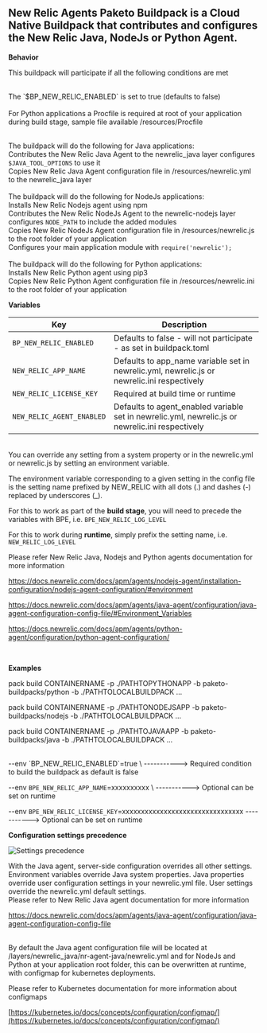
## New Relic Agents Paketo Buildpack is a Cloud Native Buildpack that contributes and configures the New Relic Java, NodeJs or Python Agent.


**Behavior**

  
This buildpack will participate if all the following conditions are met

<br/>
The `$BP_NEW_RELIC_ENABLED` is set to true (defaults to false)
<br/><br/>
For Python applications a Procfile is required at root of your application during build stage, sample file available /resources/Procfile
<br/><br/>

The buildpack will do the following for Java applications:
<br/>
Contributes the New Relic Java Agent to the newrelic_java layer configures `$JAVA_TOOL_OPTIONS` to use it
<br/>
Copies New Relic Java Agent configuration file in /resources/newrelic.yml to the newrelic_java layer
<br/><br/>
The buildpack will do the following for NodeJs applications:
<br/>
Installs New Relic Nodejs agent using npm
<br/>
Contributes the New Relic NodeJs Agent to the newrelic-nodejs layer configures `NODE_PATH` to include the added modules
<br/>
Copies New Relic NodeJs Agent configuration file in /resources/newrelic.js to the root folder of your application
<br/>
Configures your main application module with `require('newrelic');`
<br/><br/>
The buildpack will do the following for Python applications:
<br/>
Installs New Relic Python agent using pip3
<br/>
Copies New Relic Python Agent configuration file in /resources/newrelic.ini to the root folder of your application
<br/>

**Variables**
<br/>

| Key | Description |
|--|--|
| `BP_NEW_RELIC_ENABLED` | Defaults to false - will not participate - as set in buildpack.toml   |
| `NEW_RELIC_APP_NAME` | Defaults to app_name variable set in newrelic.yml, newrelic.js or newrelic.ini respectively   |
| `NEW_RELIC_LICENSE_KEY`  | Required at build time or runtime     |
| `NEW_RELIC_AGENT_ENABLED`  | Defaults to agent_enabled variable set in newrelic.yml, newrelic.js or newrelic.ini respectively |

<br/>
You can override any setting from a system property or in the newrelic.yml or newrelic.js by setting an environment variable.

The environment variable corresponding to a given setting in the config file is the setting name prefixed by NEW_RELIC with all dots (.) and dashes (-) replaced by underscores (_). 

For this to work as part of the **build stage**, you will need to precede the variables with BPE, i.e. `BPE_NEW_RELIC_LOG_LEVEL`

For this to work during **runtime**, simply prefix the setting name, i.e. `NEW_RELIC_LOG_LEVEL`

Please refer New Relic Java, Nodejs and Python agents documentation for more information

https://docs.newrelic.com/docs/apm/agents/nodejs-agent/installation-configuration/nodejs-agent-configuration/#environment

https://docs.newrelic.com/docs/apm/agents/java-agent/configuration/java-agent-configuration-config-file/#Environment_Variables

https://docs.newrelic.com/docs/apm/agents/python-agent/configuration/python-agent-configuration/

<br/>

**Examples**

pack build CONTAINERNAME -p ./PATHTOPYTHONAPP -b paketo-buildpacks/python -b ./PATHTOLOCALBUILDPACK ... 

pack build CONTAINERNAME -p ./PATHTONODEJSAPP -b paketo-buildpacks/nodejs -b ./PATHTOLOCALBUILDPACK ...

pack build CONTAINERNAME -p ./PATHTOJAVAAPP -b paketo-buildpacks/java -b ./PATHTOLOCALBUILDPACK ... 

 <br/>
--env `BP_NEW_RELIC_ENABLED`=true \ -----------> Required condition to build the buildpack as default is false

--env `BPE_NEW_RELIC_APP_NAME`=xxxxxxxxxx \ -----------> Optional can be set on runtime

--env `BPE_NEW_RELIC_LICENSE_KEY`=xxxxxxxxxxxxxxxxxxxxxxxxxxxxxxxx -----------> Optional can be set on runtime
 <br/>

**Configuration settings precedence**
 

![Settings precedence](https://docs.newrelic.com/static/java-config-cascade-bb36c948f6227353b43c253c234092df.png)

With the Java agent, server-side configuration overrides all other settings.
Environment variables override Java system properties.
Java properties override user configuration settings in your newrelic.yml file.
User settings override the newrelic.yml default settings.
<br/>
Please refer to New Relic Java agent documentation for more information

https://docs.newrelic.com/docs/apm/agents/java-agent/configuration/java-agent-configuration-config-file

<br/>
By default the Java agent configuration file will be located at /layers/newrelic_java/nr-agent-java/newrelic.yml and for NodeJs and Python at your application root folder, this can be overwritten at runtime, with configmap for kubernetes deployments.


Please refer to Kubernetes documentation for more information about configmaps

[https://kubernetes.io/docs/concepts/configuration/configmap/](https://kubernetes.io/docs/concepts/configuration/configmap/)

